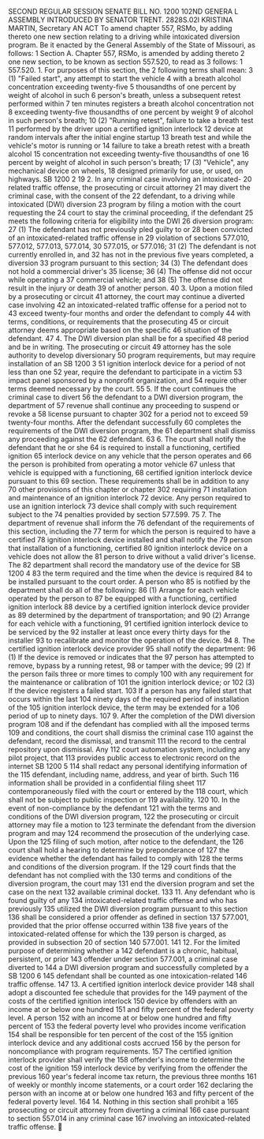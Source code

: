 SECOND REGULAR SESSION
SENATE BILL NO. 1200
102ND GENERA L ASSEMBLY
INTRODUCED BY SENATOR TRENT.
2828S.02I KRISTINA MARTIN, Secretary
AN ACT
To amend chapter 557, RSMo, by adding thereto one new section relating to a driving while
intoxicated diversion program.
Be it enacted by the General Assembly of the State of Missouri, as follows:
1 Section A. Chapter 557, RSMo, is amended by adding thereto
2 one new section, to be known as section 557.520, to read as
3 follows:
1 557.520. 1. For purposes of this section, the
2 following terms shall mean:
3 (1) "Failed start", any attempt to start the vehicle
4 with a breath alcohol concentration exceeding twenty-five
5 thousandths of one percent by weight of alcohol in such
6 person's breath, unless a subsequent retest performed within
7 ten minutes registers a breath alcohol concentration not
8 exceeding twenty-five thousandths of one percent by weight
9 of alcohol in such person's breath;
10 (2) "Running retest", failure to take a breath test
11 performed by the driver upon a certified ignition interlock
12 device at random intervals after the initial engine startup
13 breath test and while the vehicle's motor is running or
14 failure to take a breath retest with a breath alcohol
15 concentration not exceeding twenty-five thousandths of one
16 percent by weight of alcohol in such person's breath;
17 (3) "Vehicle", any mechanical device on wheels,
18 designed primarily for use, or used, on highways.
SB 1200 2
19 2. In any criminal case involving an intoxicated-
20 related traffic offense, the prosecuting or circuit attorney
21 may divert the criminal case, with the consent of the
22 defendant, to a driving while intoxicated (DWI) diversion
23 program by filing a motion with the court requesting the
24 court to stay the criminal proceeding, if the defendant
25 meets the following criteria for eligibility into the DWI
26 diversion program:
27 (1) The defendant has not previously pled guilty to or
28 been convicted of an intoxicated-related traffic offense in
29 violation of sections 577.010, 577.012, 577.013, 577.014,
30 577.015, or 577.016;
31 (2) The defendant is not currently enrolled in, and
32 has not in the previous five years completed, a diversion
33 program pursuant to this section;
34 (3) The defendant does not hold a commercial driver's
35 license;
36 (4) The offense did not occur while operating a
37 commercial vehicle; and
38 (5) The offense did not result in the injury or death
39 of another person.
40 3. Upon a motion filed by a prosecuting or circuit
41 attorney, the court may continue a diverted case involving
42 an intoxicated-related traffic offense for a period not to
43 exceed twenty-four months and order the defendant to comply
44 with terms, conditions, or requirements that the prosecuting
45 or circuit attorney deems appropriate based on the specific
46 situation of the defendant.
47 4. The DWI diversion plan shall be for a specified
48 period and be in writing. The prosecuting or circuit
49 attorney has the sole authority to develop diversionary
50 program requirements, but may require installation of an
SB 1200 3
51 ignition interlock device for a period of not less than one
52 year, require the defendant to participate in a victim
53 impact panel sponsored by a nonprofit organization, and
54 require other terms deemed necessary by the court.
55 5. If the court continues the criminal case to divert
56 the defendant to a DWI diversion program, the department of
57 revenue shall continue any proceeding to suspend or revoke a
58 license pursuant to chapter 302 for a period not to exceed
59 twenty-four months. After the defendant successfully
60 completes the requirements of the DWI diversion program, the
61 department shall dismiss any proceeding against the
62 defendant.
63 6. The court shall notify the defendant that he or she
64 is required to install a functioning, certified ignition
65 interlock device on any vehicle that the person operates and
66 the person is prohibited from operating a motor vehicle
67 unless that vehicle is equipped with a functioning,
68 certified ignition interlock device pursuant to this
69 section. These requirements shall be in addition to any
70 other provisions of this chapter or chapter 302 requiring
71 installation and maintenance of an ignition interlock
72 device. Any person required to use an ignition interlock
73 device shall comply with such requirement subject to the
74 penalties provided by section 577.599.
75 7. The department of revenue shall inform the
76 defendant of the requirements of this section, including the
77 term for which the person is required to have a certified
78 ignition interlock device installed and shall notify the
79 person that installation of a functioning, certified
80 ignition interlock device on a vehicle does not allow the
81 person to drive without a valid driver's license. The
82 department shall record the mandatory use of the device for
SB 1200 4
83 the term required and the time when the device is required
84 to be installed pursuant to the court order. A person who
85 is notified by the department shall do all of the following:
86 (1) Arrange for each vehicle operated by the person to
87 be equipped with a functioning, certified ignition interlock
88 device by a certified ignition interlock device provider as
89 determined by the department of transportation; and
90 (2) Arrange for each vehicle with a functioning,
91 certified ignition interlock device to be serviced by the
92 installer at least once every thirty days for the installer
93 to recalibrate and monitor the operation of the device.
94 8. The certified ignition interlock device provider
95 shall notify the department:
96 (1) If the device is removed or indicates that the
97 person has attempted to remove, bypass by a running retest,
98 or tamper with the device;
99 (2) If the person fails three or more times to comply
100 with any requirement for the maintenance or calibration of
101 the ignition interlock device; or
102 (3) If the device registers a failed start.
103 If a person has any failed start that occurs within the last
104 ninety days of the required period of installation of the
105 ignition interlock device, the term may be extended for a
106 period of up to ninety days.
107 9. After the completion of the DWI diversion program
108 and if the defendant has complied with all the imposed terms
109 and conditions, the court shall dismiss the criminal case
110 against the defendant, record the dismissal, and transmit
111 the record to the central repository upon dismissal. Any
112 court automation system, including any pilot project, that
113 provides public access to electronic record on the internet
SB 1200 5
114 shall redact any personal identifying information of the
115 defendant, including name, address, and year of birth. Such
116 information shall be provided in a confidential filing sheet
117 contemporaneously filed with the court or entered by the
118 court, which shall not be subject to public inspection or
119 availability.
120 10. In the event of non-compliance by the defendant
121 with the terms and conditions of the DWI diversion program,
122 the prosecuting or circuit attorney may file a motion to
123 terminate the defendant from the diversion program and may
124 recommend the prosecution of the underlying case. Upon the
125 filing of such motion, after notice to the defendant, the
126 court shall hold a hearing to determine by preponderance of
127 the evidence whether the defendant has failed to comply with
128 the terms and conditions of the diversion program. If the
129 court finds that the defendant has not complied with the
130 terms and conditions of the diversion program, the court may
131 end the diversion program and set the case on the next
132 available criminal docket.
133 11. Any defendant who is found guilty of any
134 intoxicated-related traffic offense and who has previously
135 utilized the DWI diversion program pursuant to this section
136 shall be considered a prior offender as defined in section
137 577.001, provided that the prior offense occurred within
138 five years of the intoxicated-related offense for which the
139 person is charged, as provided in subsection 20 of section
140 577.001.
141 12. For the limited purpose of determining whether a
142 defendant is a chronic, habitual, persistent, or prior
143 offender under section 577.001, a criminal case diverted to
144 a DWI diversion program and successfully completed by a
SB 1200 6
145 defendant shall be counted as one intoxication-related
146 traffic offense.
147 13. A certified ignition interlock device provider
148 shall adopt a discounted fee schedule that provides for the
149 payment of the costs of the certified ignition interlock
150 device by offenders with an income at or below one hundred
151 and fifty percent of the federal poverty level. A person
152 with an income at or below one hundred and fifty percent of
153 the federal poverty level who provides income verification
154 shall be responsible for ten percent of the cost of the
155 ignition interlock device and any additional costs accrued
156 by the person for noncompliance with program requirements.
157 The certified ignition interlock provider shall verify the
158 offender's income to determine the cost of the ignition
159 interlock device by verifying from the offender the previous
160 year's federal income tax return, the previous three months
161 of weekly or monthly income statements, or a court order
162 declaring the person with an income at or below one hundred
163 and fifty percent of the federal poverty level.
164 14. Nothing in this section shall prohibit a
165 prosecuting or circuit attorney from diverting a criminal
166 case pursuant to section 557.014 in any criminal case
167 involving an intoxicated-related traffic offense.
